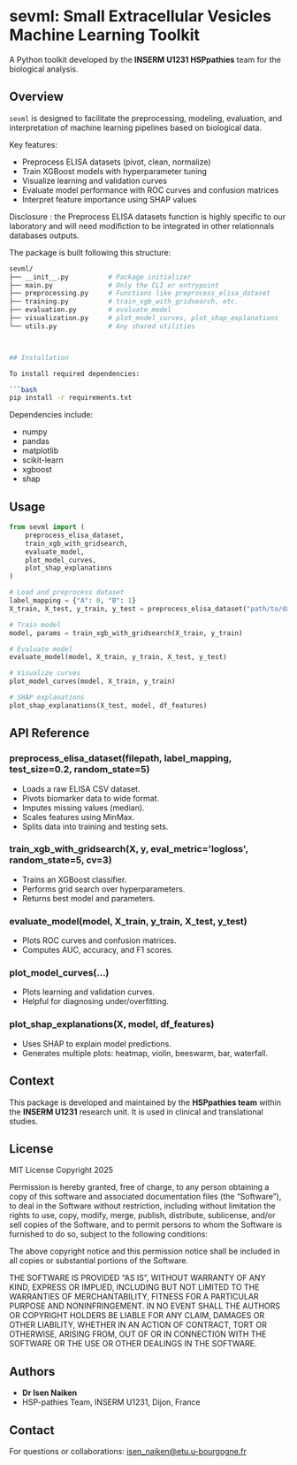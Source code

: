 # sevml: Small Extracellular Vesicles Machine Learning Toolkit

A Python toolkit developed by the **INSERM U1231 HSPpathies** team for the biological analysis.

## Overview

`sevml` is designed to facilitate the preprocessing, modeling, evaluation, and interpretation of machine learning pipelines based on biological data.

Key features:
- Preprocess ELISA datasets (pivot, clean, normalize)
- Train XGBoost models with hyperparameter tuning
- Visualize learning and validation curves
- Evaluate model performance with ROC curves and confusion matrices
- Interpret feature importance using SHAP values

Disclosure : the Preprocess ELISA datasets function is highly specific to our laboratory and will need modifiction to be integrated in other relationnals databases outputs.

The package is built following this structure:

```bash
sevml/
├── __init__.py          # Package initializer
├── main.py              # Only the CLI or entrypoint
├── preprocessing.py     # Functions like preprocess_elisa_dataset
├── training.py          # train_xgb_with_gridsearch, etc.
├── evaluation.py        # evaluate_model
├── visualization.py     # plot_model_curves, plot_shap_explanations
└── utils.py             # Any shared utilities



## Installation

To install required dependencies:

```bash
pip install -r requirements.txt
```

Dependencies include:
- numpy
- pandas
- matplotlib
- scikit-learn
- xgboost
- shap

## Usage

```python
from sevml import (
    preprocess_elisa_dataset,
    train_xgb_with_gridsearch,
    evaluate_model,
    plot_model_curves,
    plot_shap_explanations
)

# Load and preprocess dataset
label_mapping = {"A": 0, "B": 1}
X_train, X_test, y_train, y_test = preprocess_elisa_dataset("path/to/data.csv", label_mapping)

# Train model
model, params = train_xgb_with_gridsearch(X_train, y_train)

# Evaluate model
evaluate_model(model, X_train, y_train, X_test, y_test)

# Visualize curves
plot_model_curves(model, X_train, y_train)

# SHAP explanations
plot_shap_explanations(X_test, model, df_features)
```

## API Reference

### preprocess_elisa_dataset(filepath, label_mapping, test_size=0.2, random_state=5)
- Loads a raw ELISA CSV dataset.
- Pivots biomarker data to wide format.
- Imputes missing values (median).
- Scales features using MinMax.
- Splits data into training and testing sets.

### train_xgb_with_gridsearch(X, y, eval_metric='logloss', random_state=5, cv=3)
- Trains an XGBoost classifier.
- Performs grid search over hyperparameters.
- Returns best model and parameters.

### evaluate_model(model, X_train, y_train, X_test, y_test)
- Plots ROC curves and confusion matrices.
- Computes AUC, accuracy, and F1 scores.

### plot_model_curves(...)
- Plots learning and validation curves.
- Helpful for diagnosing under/overfitting.

### plot_shap_explanations(X, model, df_features)
- Uses SHAP to explain model predictions.
- Generates multiple plots: heatmap, violin, beeswarm, bar, waterfall.

## Context

This package is developed and maintained by the **HSPpathies team** within the **INSERM U1231** research unit. It is used in clinical and translational studies.

## License

MIT License
Copyright 2025

Permission is hereby granted, free of charge, to any person obtaining a copy of this software and associated documentation files (the “Software”), to deal in the Software without restriction, including without limitation the rights to use, copy, modify, merge, publish, distribute, sublicense, and/or sell copies of the Software, and to permit persons to whom the Software is furnished to do so, subject to the following conditions:

The above copyright notice and this permission notice shall be included in all copies or substantial portions of the Software.

THE SOFTWARE IS PROVIDED “AS IS”, WITHOUT WARRANTY OF ANY KIND, EXPRESS OR IMPLIED, INCLUDING BUT NOT LIMITED TO THE WARRANTIES OF MERCHANTABILITY, FITNESS FOR A PARTICULAR PURPOSE AND NONINFRINGEMENT. IN NO EVENT SHALL THE AUTHORS OR COPYRIGHT HOLDERS BE LIABLE FOR ANY CLAIM, DAMAGES OR OTHER LIABILITY, WHETHER IN AN ACTION OF CONTRACT, TORT OR OTHERWISE, ARISING FROM, OUT OF OR IN CONNECTION WITH THE SOFTWARE OR THE USE OR OTHER DEALINGS IN THE SOFTWARE.


## Authors

- **Dr Isen Naiken**
- HSP-pathies Team, INSERM U1231, Dijon, France

## Contact
For questions or collaborations: [isen_naiken@etu.u-bourgogne.fr](mailto:isen_naiken@etu.u-bourgogne.fr)
